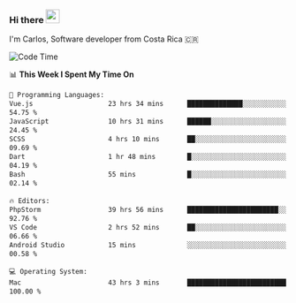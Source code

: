 ### Hi there <img src="https://media.giphy.com/media/hvRJCLFzcasrR4ia7z/giphy.gif" width="25px" height="25px">

I'm Carlos, Software developer from Costa Rica 🇨🇷

[//]: # (<a href="https://app.daily.dev/carum98"><img src="https://github.com/carum98/carum98/blob/main/devcard.svg" width="400" alt="Carlos Umaña Acevedo's Dev Card"/></a>)


<!--START_SECTION:waka-->
![Code Time](http://img.shields.io/badge/Code%20Time-12%2C532%20hrs%2045%20mins-blue)

📊 **This Week I Spent My Time On** 

```text
💬 Programming Languages: 
Vue.js                   23 hrs 34 mins      ██████████████░░░░░░░░░░░   54.75 % 
JavaScript               10 hrs 31 mins      ██████░░░░░░░░░░░░░░░░░░░   24.45 % 
SCSS                     4 hrs 10 mins       ██░░░░░░░░░░░░░░░░░░░░░░░   09.69 % 
Dart                     1 hr 48 mins        █░░░░░░░░░░░░░░░░░░░░░░░░   04.19 % 
Bash                     55 mins             █░░░░░░░░░░░░░░░░░░░░░░░░   02.14 % 

🔥 Editors: 
PhpStorm                 39 hrs 56 mins      ███████████████████████░░   92.76 % 
VS Code                  2 hrs 52 mins       ██░░░░░░░░░░░░░░░░░░░░░░░   06.66 % 
Android Studio           15 mins             ░░░░░░░░░░░░░░░░░░░░░░░░░   00.58 % 

💻 Operating System: 
Mac                      43 hrs 3 mins       █████████████████████████   100.00 % 
```


<!--END_SECTION:waka-->
